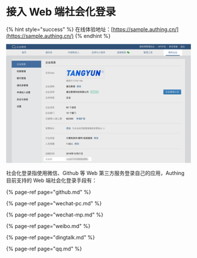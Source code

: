 # 接入 Web 端社会化登录

{% hint style="success" %}
在线体验地址：[https://sample.authing.cn/](https://sample.authing.cn/)
{% endhint %}

![](../../.gitbook/assets/image%20%28476%29.png)

社会化登录指使用微信、Github 等 Web 第三方服务登录自己的应用，Authing 目前支持的 Web 端社会化登录手段有：

{% page-ref page="github.md" %}

{% page-ref page="wechat-pc.md" %}

{% page-ref page="wechat-mp.md" %}

{% page-ref page="weibo.md" %}

{% page-ref page="dingtalk.md" %}

{% page-ref page="qq.md" %}



